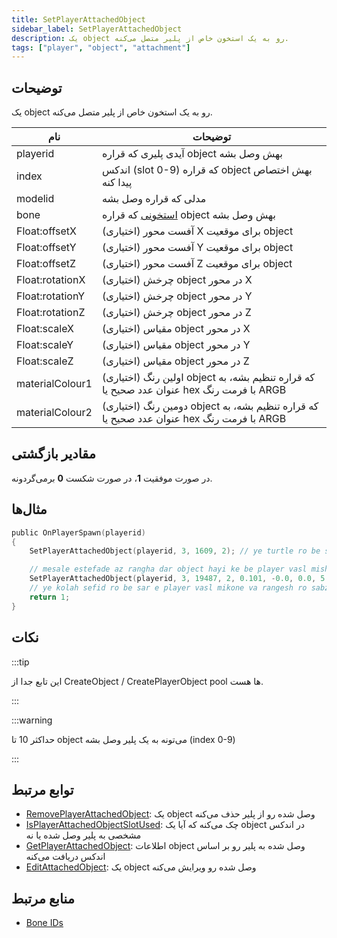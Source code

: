 ```yaml
---
title: SetPlayerAttachedObject
sidebar_label: SetPlayerAttachedObject
description: یک object رو به یک استخون خاص از پلیر متصل می‌کنه.
tags: ["player", "object", "attachment"]
---
```


## توضیحات

یک object رو به یک استخون خاص از پلیر متصل می‌کنه.

| نام             | توضیحات                                                                              |
| --------------- | ------------------------------------------------------------------------------------ |
| playerid        | آیدی پلیری که قراره object بهش وصل بشه                                               |
| index           | اندکس (slot 0-9) که قراره object بهش اختصاص پیدا کنه                                |
| modelid         | مدلی که قراره وصل بشه                                                                |
| bone            | [استخونی](../resources/boneid) که قراره object بهش وصل بشه                           |
| Float:offsetX   | (اختیاری) آفست محور X برای موقعیت object                                             |
| Float:offsetY   | (اختیاری) آفست محور Y برای موقعیت object                                             |
| Float:offsetZ   | (اختیاری) آفست محور Z برای موقعیت object                                             |
| Float:rotationX | (اختیاری) چرخش object در محور X                                                      |
| Float:rotationY | (اختیاری) چرخش object در محور Y                                                      |
| Float:rotationZ | (اختیاری) چرخش object در محور Z                                                      |
| Float:scaleX    | (اختیاری) مقیاس object در محور X                                                     |
| Float:scaleY    | (اختیاری) مقیاس object در محور Y                                                     |
| Float:scaleZ    | (اختیاری) مقیاس object در محور Z                                                     |
| materialColour1 | (اختیاری) اولین رنگ object که قراره تنظیم بشه، به عنوان عدد صحیح یا hex با فرمت رنگ ARGB |
| materialColour2 | (اختیاری) دومین رنگ object که قراره تنظیم بشه، به عنوان عدد صحیح یا hex با فرمت رنگ ARGB |

## مقادیر بازگشتی

در صورت موفقیت **1**، در صورت شکست **0** برمی‌گردونه.

## مثال‌ها

```c
public OnPlayerSpawn(playerid)
{
    SetPlayerAttachedObject(playerid, 3, 1609, 2); // ye turtle ro be sar e player vasl mikone, dar slot 3

    // mesale estefade az rangha dar object hayi ke be player vasl mishan:
    SetPlayerAttachedObject(playerid, 3, 19487, 2, 0.101, -0.0, 0.0, 5.50, 84.60, 83.7, 1.0, 1.0, 1.0, 0xFF00FF00);
    // ye kolah sefid ro be sar e player vasl mikone va rangesh ro sabz mikone
    return 1;
}
```

## نکات

:::tip

این تابع جدا از CreateObject / CreatePlayerObject pool ها هست.

:::

:::warning

حداکثر 10 تا object می‌تونه به یک پلیر وصل بشه (index 0-9)

:::

## توابع مرتبط

- [RemovePlayerAttachedObject](RemovePlayerAttachedObject): یک object وصل شده رو از پلیر حذف می‌کنه
- [IsPlayerAttachedObjectSlotUsed](IsPlayerAttachedObjectSlotUsed): چک می‌کنه که آیا یک object در اندکس مشخصی به پلیر وصل شده یا نه
- [GetPlayerAttachedObject](GetPlayerAttachedObject): اطلاعات object وصل شده به پلیر رو بر اساس اندکس دریافت می‌کنه
- [EditAttachedObject](EditAttachedObject): یک object وصل شده رو ویرایش می‌کنه

## منابع مرتبط

- [Bone IDs](../resources/boneid)